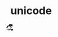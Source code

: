 # unicode
҈҈҈҈҈҈҈҈҈҈҉҉҉҉҉҉҉҉҉҉҉ֱֱֱֱֱֱֱֱֱֱׇׇׇׇׇׇׇׇׇׇׇׇٰٰٰٰٰٰٰٰٰٰٰٰٰٰٰٰٰٰٰٰٰٰٰٰٰٰٰٰٰٰٰٰٰٰٰٰٰٰٰٰٰٰٰٰٰٰٰٰٰٰٰٰٰٰٰٰٰٰٰٰٰٰٰٰٰٰٰٰٰٰٰٰٰٰٰٰٰٰٰٰٰٰٰٰٰٰٰٰٰٰٰٰٰٰٰٰٰٰٰٰٰٰٰٰٰٰٰٰٕٕٕٕٕٕٕٕٕٕٕٕٕٕٕٕٕٕٕٕٕٕٕٕٕٕٕٕٕٕٕٕٕٕٕٕٕٕٕٕٕٕٕٕٕٕٕٕٕٕٕٕٕٕٕٕٕٕٕٕٕٕٕٕٕٕٕٕٕٕٕٕٕٕٕٕٕٕٕٕٕٕٕٕٕٕٕٕٕٕٕٕٕٕٕٕٕٕٕٕٕٕٕٕٕٕٕٕٕٕٕٕٕٕٕٕٕٕٕٕٕٕٕٕٕٕٕٕٕٕٕٕٕٕٕٕٕٕٕٕٕٕٕٕٕٕٕٕٕٖٖٖٖٖ֮֮֮֮֮֮֮֮֮֮֮֮֮֮֮֮֮֮֮֮֮֮֠֠֠֠֠֠֠֠֠֠֠֠֠֠֠֠֠֠֠֠֠֠֠֠֠֟֟֟֟֟֟֟֟֟֟֟֟֟֟֟֟֟ؓؓؓؓؓؓؓؓؓؓؑؑؑؑؑؑؑؑؑؑؑؑؑؑؑؑؖؖؖؖؖؖؖؖؖؖؖؖؖؖ؜؜؜҈҈҈҈҈҈҈҈҈҈҉҉҉҉҉҉҉҉҉҉҉ֱֱֱֱֱֱֱֱֱֱׇׇׇׇׇׇׇׇׇׇׇׇٰٰٰٰٰٰٰٰٰٰٰٰٰٰٰٰٰٰٰٰٰٰٰٰٰٰٰٰٰٰٰٰٰٰٰٰٰٰٰٰٰٰٰٰٰٰٰٰٰٰٰٰٰٰٰٰٰٰٰٰٰٰٰٰٰٰٰٰٰٰٰٰٰٰٰٰٰٰٰٰٰٰٰٰٰٰٰٰٰٰٰٰٰٰٰٰٰٰٰٰٰٰٰٰٰٰٰٰٕٕٕٕٕٕٕٕٕٕٕٕٕٕٕٕٕٕٕٕٕٕٕٕٕٕٕٕٕٕٕٕٕٕٕٕٕٕٕٕٕٕٕٕٕٕٕٕٕٕٕٕٕٕٕٕٕٕٕٕٕٕٕٕٕٕٕٕٕٕٕٕٕٕٕٕٕٕٕٕٕٕٕٕٕٕٕٕٕٕٕٕٕٕٕٕٕٕٕٕٕٕٕٕٕٕٕٕٕٕٕٕٕٕٕٕٕٕٕٕٕٕٕٕٕٕٕٕٕٕٕٕٕٕٕٕٕٕٕٕٕٕٕٕٕٕٕٕٕٖٖٖٖٖ֮֮֮֮֮֮֮֮֮֮֮֮֮֮֮֮֮֮֮֮֮֮֠֠֠֠֠֠֠֠֠֠֠֠֠֠֠֠֠֠֠֠֠֠֠֠֠֟֟֟֟֟֟֟֟֟֟֟֟֟֟֟֟֟ؓؓؓؓؓؓؓؓؓؓؑؑؑؑؑؑؑؑؑؑؑؑؑؑؑؑؖؖؖؖؖؖؖؖؖؖؖؖؖؖ؜؜؜ܹܹܹܹܹܹܹܹܹܹܹܹܹܹܹܹܹܹܹܹܹܹܹܹۨۨۨۨۨۨۨۨۨۨۨۨۨۨۨۨۨۨۨۨۨۨۨۨۨۗۗۗۗۗۗۗۗۗۗۗۗۗۗۗۗۗۗۗۗۗۗۗۗۗۗۗۗۗۗۗۗۗۗۗۗۗۗۗۗۗ؜؜؜؜؜؜؜؜ܹܹܹܹܹܹܹܹܹܹܹܹܹܹܹܹܹܹܹܹܹܹܹܹۨۨۨۨۨۨۨۨۨۨۨۨۨۨۨۨۨۨۨۨۨۨۨۨۨۗۗۗۗۗۗۗۗۗۗۗۗۗۗۗۗۗۗۗۗۗۗۗۗۗۗۗۗۗۗۗۗۗۗۗۗۗۗۗۗۗ؜؜؜؜؜؜؜؜
